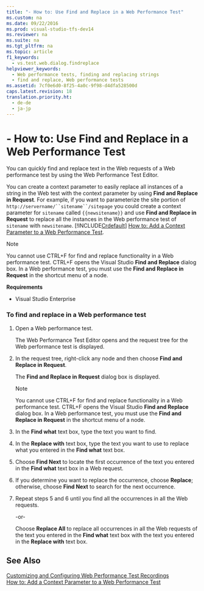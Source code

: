 ```yaml
---
title: "- How to: Use Find and Replace in a Web Performance Test"
ms.custom: na
ms.date: 09/22/2016
ms.prod: visual-studio-tfs-dev14
ms.reviewer: na
ms.suite: na
ms.tgt_pltfrm: na
ms.topic: article
f1_keywords: 
  - vs.test.web.dialog.findreplace
helpviewer_keywords: 
  - Web performance tests, finding and replacing strings
  - find and replace, Web performance tests
ms.assetid: 7cf0e6d0-8f25-4a0c-9f98-d4dfa528500d
caps.latest.revision: 18
translation.priority.ht: 
  - de-de
  - ja-jp
---
```

# - How to: Use Find and Replace in a Web Performance Test
You can quickly find and replace text in the Web requests of a Web performance test by using the Web Performance Test Editor.  
  
 You can create a context parameter to easily replace all instances of a string in the Web test with the context parameter by using **Find and Replace in Request**. For example, if you want to parameterize the site portion of `http://servername/``sitename``/sitepage` you could create a context parameter for `sitename` called `{{newsitename}}` and use **Find and Replace in Request** to replace all the instances in the Web performance test of `sitename` with `newsitename`. [!INCLUDE[Crdefault](../vs140/includes/crdefault_md.md)] [How to: Add a Context Parameter to a Web Performance Test](../vs140/how-to--use-context-parameters-in-a-web-performance-test.md).  
  
> [!NOTE]
>  You cannot use CTRL+F for find and replace functionality in a Web performance test. CTRL+F opens the Visual Studio **Find and Replace** dialog box. In a Web performance test, you must use the **Find and Replace in Request** in the shortcut menu of a node.  
  
 **Requirements**  
  
-   Visual Studio Enterprise  
  
### To find and replace in a Web performance test  
  
1.  Open a Web performance test.  
  
     The Web Performance Test Editor opens and the request tree for the Web performance test is displayed.  
  
2.  In the request tree, right-click any node and then choose **Find and Replace in Request**.  
  
     The **Find and Replace in Request** dialog box is displayed.  
  
    > [!NOTE]
    >  You cannot use CTRL+F for find and replace functionality in a Web performance test. CTRL+F opens the Visual Studio **Find and Replace** dialog box. In a Web performance test, you must use the **Find and Replace in Request** in the shortcut menu of a node.  
  
3.  In the **Find what** text box, type the text you want to find.  
  
4.  In the **Replace with** text box, type the text you want to use to replace what you entered in the **Find what** text box.  
  
5.  Choose **Find Next** to locate the first occurrence of the text you entered in the **Find what** text box in a Web request.  
  
6.  If you determine you want to replace the occurrence, choose **Replace**; otherwise, choose **Find Next** to search for the next occurrence.  
  
7.  Repeat steps 5 and 6 until you find all the occurrences in all the Web requests.  
  
     -or-  
  
     Choose **Replace All** to replace all occurrences in all the Web requests of the text you entered in the **Find what** text box with the text you entered in the **Replace with** text box.  
  
## See Also  
 [Customizing and Configuring Web Performance Test Recordings](../vs140/refining-web-performance-test-recordings.md)   
 [How to: Add a Context Parameter to a Web Performance Test](../vs140/how-to--use-context-parameters-in-a-web-performance-test.md)